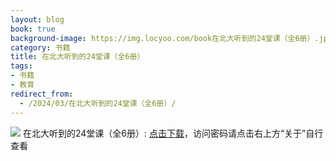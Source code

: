 ```yaml
---
layout: blog
book: true
background-image: https://img.locyoo.com/book在北大听到的24堂课（全6册）.jpg
category: 书籍
title: 在北大听到的24堂课（全6册）
tags:
- 书籍
- 教育
redirect_from:
  - /2024/03/在北大听到的24堂课（全6册）/
---
```

![](https://img.locyoo.com/book在北大听到的24堂课（全6册）.jpg)
在北大听到的24堂课（全6册）: <a name = "ref1" href="https://url18.ctfile.com/f/50983618-1225827526-92090d?p=3619">点击下载</a>，访问密码请点击右上方“关于”自行查看